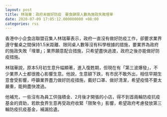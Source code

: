 ```yaml
---
layout: post
title: 林瑞華：政府未做好防疫　要食肆限人數為施政失敗埋單
date: 2020-07-09 17:05:12.000000000 +08:00
categories: rss
---
```


香港中小企食店聯盟召集人林瑞華表示，政府一直沒有做好防疫工作，卻要求業界遵守餐桌之間保持1.5米距離、限同桌人數等沒有科學根據的措施，要業界為政府的施政失敗「埋單」；業界願意配合措施，只希望盡快過渡，政府之後亦能做好防疫措施。

林瑞華說，原本5月初生意升幅顯著，進入復甦期，但現在有「第三波爆發」，不少業界人士都很擔心影響生意。他說，生意額下跌，有市民不敢外出，相信早期生意會受影響，呼籲業界盡力做好防疫措施，戴好口罩、做好清潔，希望疫情不要太嚴重，能夠盡快渡過。

他補充，一些沒有為員工供強積金、2月後才開張的小店，得不到首兩輪防疫抗疫基金的資助，若飲食界生意再受政府收緊「限聚令」影響，希望政府考慮發放第三輪防疫抗疫基金，補漏拾遺。
